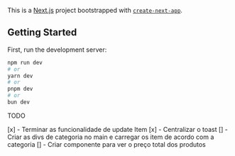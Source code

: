 This is a [Next.js](https://nextjs.org) project bootstrapped with [`create-next-app`](https://nextjs.org/docs/app/api-reference/cli/create-next-app).

## Getting Started

First, run the development server:

```bash
npm run dev
# or
yarn dev
# or
pnpm dev
# or
bun dev
```

TODO

[x] - Terminar as funcionalidade de update Item
[x] - Centralizar o toast
[] - Criar as divs de categoria no main e carregar os item de acordo com a categoria
[] - Criar componente para ver o preço total dos produtos
